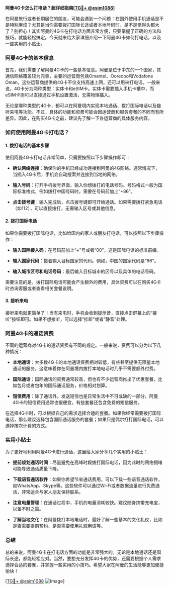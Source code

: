**阿曼4G卡怎么打电话？超详细指南[[TG💪+ @esim1088](https://t.me/s/esim1088)]**

在阿曼旅行或者长期居住的朋友，可能会遇到一个问题：在国外使用手机通话是不是特别麻烦？尤其是当你需要拨打国际长途或者本地号码时，是不是觉得头都大了？别担心！其实阿曼的4G卡在打电话方面非常方便，只要掌握了正确的方法和技巧，就能轻松搞定。今天就来给大家详细介绍一下阿曼4G卡如何打电话，以及一些实用的小贴士。

### 阿曼4G卡的基本信息

首先，我们需要了解阿曼4G卡的一些基本信息。阿曼是位于中东的一个国家，其通信网络覆盖较为完善，主要的运营商包括Omantel、Ooredoo和Vodafone Oman。这些运营商提供的4G卡不仅支持高速上网，还可以用来打电话。一般来说，4G卡分为两种类型：实体卡和eSIM卡。实体卡需要插入手机卡槽中，而eSIM卡则可以直接通过手机设置激活，无需物理插入。

无论是哪种类型的4G卡，都可以在阿曼境内实现本地通话、拨打国际电话以及接听来电等功能。不过，具体的功能和资费可能会因运营商和服务套餐的不同而有所差异。因此，在购买4G卡之前，建议先了解一下各运营商的具体服务内容。

### 如何使用阿曼4G卡打电话？

#### 1. **拨打电话的基本步骤**

使用阿曼4G卡打电话非常简单，只需要按照以下步骤操作即可：

- **确认网络连接**：确保你的手机已经成功连接到阿曼的4G网络。通常情况下，当插入4G卡后，手机会自动搜索并连接到当地的网络。
  
- **输入号码**：打开手机拨号界面，输入你想拨打的电话号码。号码格式一般为国际标准格式，例如拨打中国号码时，需要在号码前加上“+86”。

- **点击拨号键**：输入完成后，点击拨号键即可开始通话。如果需要拨打紧急电话（如112），可以直接拨打，无需输入区号或其他信息。

#### 2. **拨打国际电话**

如果你需要拨打国际电话，比如给国内的家人或朋友打电话，可以按照以下步骤操作：

- **输入国际接入码**：在号码前加上“+”号或者“00”，这是国际电话的标准前缀。
  
- **输入国家代码**：接着输入目标国家的代码。例如，中国的国家代码是“86”。

- **输入城市区号和电话号码**：最后输入目标城市的区号以及具体的电话号码。

需要注意的是，拨打国际电话可能会产生额外的费用，具体资费可以在购买4G卡时咨询客服或者查看相关套餐说明。

#### 3. **接听来电**

接听来电就更简单了！当有来电时，手机会收到提示音，直接点击屏幕上的“接听”按钮即可。如果不想接听，可以选择“挂断”或者“静音”处理。

### 阿曼4G卡的通话资费

不同的运营商对4G卡的通话资费有不同的规定。一般来说，资费可以分为以下几种情况：

- **本地通话**：大多数4G卡的本地通话资费相对较低，有些甚至提供无限量本地通话的服务。这意味着你在阿曼境内拨打本地电话时几乎不需要额外付费。

- **国际通话**：国际通话的资费通常较高，但也有不少运营商推出了优惠套餐，比如包月或者包年的国际通话服务，价格相对划算。

- **短信费用**：除了通话外，发送短信也是日常生活中不可或缺的一部分。阿曼4G卡的短信费用通常也很便宜，有些套餐还包含免费的短信服务。

在选择4G卡时，可以根据自己的需求选择合适的套餐。如果你经常需要拨打国际电话，那么建议选择包含国际通话服务的套餐；如果只是偶尔打打国际电话，可以选择按次计费的方式。

### 实用小贴士

为了更好地利用阿曼4G卡进行通话，这里给大家分享几个实用的小贴士：

- **提前规划通话时间**：尽量避免在高峰时段拨打国际电话，因为此时的网络拥堵可能导致通话质量下降。

- **下载语音通话软件**：如果你希望节省通话费用，可以下载一些语音通话软件，如WhatsApp、Skype等。这些软件可以通过Wi-Fi或者数据流量进行免费通话，非常适合与家人朋友保持联系。

- **注意电量管理**：在通话过程中，手机的电量消耗较快。建议随身携带充电宝，以备不时之需。

- **了解当地文化**：在阿曼拨打本地电话时，最好了解一些基本的文化礼仪，比如是否需要提前预约、是否需要使用礼貌用语等。

### 总结

总的来说，阿曼4G卡在打电话方面的功能是非常强大的。无论是本地通话还是国际长途，都能轻松应对。当然，要想充分发挥4G卡的优势，还需要根据个人需求选择合适的套餐，并掌握一些实用的小技巧。希望大家在阿曼的生活能够更加便捷愉快！

[[TG💪+ @esim1088](https://t.me/s/esim1088) ![Image](https://i.postimg.cc/4NQfJmqS/Snipaste-2025-05-13-00-14-12.png)]